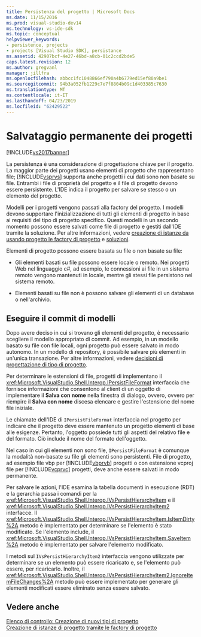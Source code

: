 ```yaml
---
title: Persistenza del progetto | Microsoft Docs
ms.date: 11/15/2016
ms.prod: visual-studio-dev14
ms.technology: vs-ide-sdk
ms.topic: conceptual
helpviewer_keywords:
- persistence, projects
- projects [Visual Studio SDK], persistance
ms.assetid: 42907bcf-4e27-46bd-a8cb-01c2ccd2bde5
caps.latest.revision: 12
ms.author: gregvanl
manager: jillfra
ms.openlocfilehash: abbcc1fc1048866ef790a4b6779ed15ef80a9be1
ms.sourcegitcommit: 94b3a052fb1229c7e7f8804b09c1d403385c7630
ms.translationtype: MT
ms.contentlocale: it-IT
ms.lasthandoff: 04/23/2019
ms.locfileid: "62429522"
---
```

# <a name="project-persistence"></a>Salvataggio permanente dei progetti
[!INCLUDE[vs2017banner](../../includes/vs2017banner.md)]

La persistenza è una considerazione di progettazione chiave per il progetto. La maggior parte dei progetti usano elementi di progetto che rappresentano file; [!INCLUDE[vsprvs](../../includes/vsprvs-md.md)] supporta anche progetti i cui dati sono non basate su file. Entrambi i file di proprietà del progetto e il file di progetto devono essere persistente. L'IDE indica il progetto per salvare se stesso o un elemento del progetto.  
  
 Modelli per i progetti vengono passati alla factory del progetto. I modelli devono supportare l'inizializzazione di tutti gli elementi di progetto in base ai requisiti del tipo di progetto specifico. Questi modelli in un secondo momento possono essere salvati come file di progetto e gestiti dall'IDE tramite la soluzione. Per altre informazioni, vedere [creazione di istanze da usando progetto le factory di progetto](../../extensibility/internals/creating-project-instances-by-using-project-factories.md) e [soluzioni](../../extensibility/internals/solutions-overview.md).  
  
 Elementi di progetto possono essere basata su file o non basate su file:  
  
- Gli elementi basati su file possono essere locale o remoto. Nei progetti Web nel linguaggio c#, ad esempio, le connessioni ai file in un sistema remoto vengono mantenuti in locale, mentre gli stessi file persistono nel sistema remoto.  
  
- Elementi basati su file non è possono salvare gli elementi di un database o nell'archivio.  
  
## <a name="commit-models"></a>Eseguire il commit di modelli  
 Dopo avere deciso in cui si trovano gli elementi del progetto, è necessario scegliere il modello appropriato di commit. Ad esempio, in un modello basato su file con file locali, ogni progetto può essere salvato in modo autonomo. In un modello di repository, è possibile salvare più elementi in un'unica transazione. Per altre informazioni, vedere [decisioni di progettazione di tipo di progetto](../../extensibility/internals/project-type-design-decisions.md).  
  
 Per determinare le estensioni di file, progetti di implementano il <xref:Microsoft.VisualStudio.Shell.Interop.IPersistFileFormat> interfaccia che fornisce informazioni che consentono al client di un oggetto di implementare il **Salva con nome** nella finestra di dialogo, ovvero, ovvero per riempire il **Salva con nome**  discesa elencare e gestire l'estensione del nome file iniziale.  
  
 Le chiamate dell'IDE di `IPersistFileFormat` interfaccia nel progetto per indicare che il progetto deve essere mantenuto un progetto elementi di base alle esigenze. Pertanto, l'oggetto possiede tutti gli aspetti del relativo file e del formato. Ciò include il nome del formato dell'oggetto.  
  
 Nel caso in cui gli elementi non sono file, `IPersistFileFormat` è comunque la modalità non-basate su file gli elementi sono persistenti. File di progetto, ad esempio file vbp per [!INCLUDE[vbprvb](../../includes/vbprvb-md.md)] progetti o con estensione vcproj file per [!INCLUDE[vcprvc](../../includes/vcprvc-md.md)] progetti, deve anche essere salvati in modo permanente.  
  
 Per salvare le azioni, l'IDE esamina la tabella documenti in esecuzione (RDT) e la gerarchia passa i comandi per la <xref:Microsoft.VisualStudio.Shell.Interop.IVsPersistHierarchyItem> e il <xref:Microsoft.VisualStudio.Shell.Interop.IVsPersistHierarchyItem2> interfacce. Il <xref:Microsoft.VisualStudio.Shell.Interop.IVsPersistHierarchyItem.IsItemDirty%2A> metodo è implementato per determinare se l'elemento è stato modificato. Se l'elemento include, il <xref:Microsoft.VisualStudio.Shell.Interop.IVsPersistHierarchyItem.SaveItem%2A> metodo è implementato per salvare l'elemento modificato.  
  
 I metodi sul `IVsPersistHierarchyItem2` interfaccia vengono utilizzate per determinare se un elemento può essere ricaricato e, se l'elemento può essere, per ricaricarlo. Inoltre, il <xref:Microsoft.VisualStudio.Shell.Interop.IVsPersistHierarchyItem2.IgnoreItemFileChanges%2A> metodo può essere implementato per generare gli elementi modificati essere eliminato senza essere salvato.  
  
## <a name="see-also"></a>Vedere anche  
 [Elenco di controllo: Creazione di nuovi tipi di progetto](../../extensibility/internals/checklist-creating-new-project-types.md)   
 [Creazione di istanze di progetto tramite le factory di progetto](../../extensibility/internals/creating-project-instances-by-using-project-factories.md)
